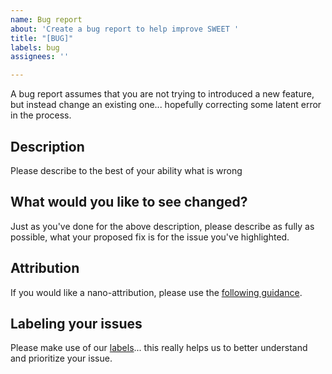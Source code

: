```yaml
---
name: Bug report
about: 'Create a bug report to help improve SWEET '
title: "[BUG]"
labels: bug
assignees: ''

---
```


A bug report assumes that you are not trying to introduced a new feature, but instead change an existing one... hopefully correcting some latent error in the process.

## Description

Please describe to the best of your ability what is wrong

## What would you like to see changed?

Just as you've done for the above description, please describe as fully as possible, what your proposed fix is for the issue you've highlighted.

## Attribution

If you would like a nano-attribution, please use the [following guidance](https://github.com/ESIPFed/sweet/wiki/SWEET-Class-Annotations-Proposal).

## Labeling your issues 

Please make use of our [labels](https://github.com/ESIPFed/sweet/labels)... this really helps us to better understand and prioritize your issue.
